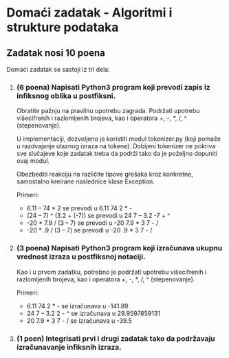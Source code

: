 <!DOCTYPE html>
<html lang="en">
<head>
    <meta charset="UTF-8">
    <meta name="viewport" content="width=device-width, initial-scale=1.0">
</head>
<body>
    <h1>Domaći zadatak - Algoritmi i strukture podataka</h1>
    <h2>Zadatak nosi 10 poena</h2>
    <p>Domaći zadatak se sastoji iz tri dela:</p>
    <ol>
        <li>
            <h3>(6 poena) Napisati Python3 program koji prevodi zapis iz infiksnog oblika u postfiksni.</h3>
            <p>Obratite pažnju na pravilnu upotrebu zagrada. Podržati upotrebu višecifrenih i razlomljenih brojeva, kao i operatora +, -, *, /, ^ (stepenovanje).</p>
            <p>U implementaciji, dozvoljeno je koristiti modul tokenizer.py (koji pomaže u razdvajanje ulaznog izraza na tokene). Dobijeni tokenizer ne pokriva sve slučajeve koje zadatak treba da podrži tako da je poželjno dopuniti ovaj modul.</p>
            <p>Obezbediti reakciju na različite tipove grešaka kroz konkretne, samostalno kreirane naslednice klase Exception.</p>
            <p>Primeri:</p>
            <ul>
                <li>6.11 – 74 * 2 se prevodi u 6.11 74 2 * -</li>
                <li>(24 – 7) ^ (3.2 + (-7)) se prevodi u 24 7 – 3.2 -7 + ^</li>
                <li>-20 * 7.9 / (3 – 7) se prevodi u -20 7.9 * 3 7 - /</li>
                <li>-20 * .9 / (3 – 7) se prevodi u -20 .9 * 3 7 - /</li>
            </ul>
        </li>
        <li>
            <h3>(3 poena) Napisati Python3 program koji izračunava ukupnu vrednost izraza u postfiksnoj notaciji.</h3>
            <p>Kao i u prvom zadatku, potrebno je podržati upotrebu višecifrenih i razlomljenih brojeva, kao i operatora +, -, *, /, ^ (stepenovanje).</p>
            <p>Primeri:</p>
            <ul>
                <li>6.11 74 2 * - se izračunava u -141.89</li>
                <li>24 7 – 3.2 2 - ^ se izračunava u 29.9597859131</li>
                <li>20 7.9 * 3 7 - / se izračunava u -39.5</li>
            </ul>
        </li>
        <li>
            <h3>(1 poen) Integrisati prvi i drugi zadatak tako da podržavaju izračunavanje infiksnih izraza.</h3>
        </li>
    </ol>
</body>
</html>
